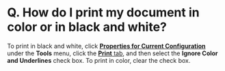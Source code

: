 # Q. How do I print my document in color or in black and white?

To print in black and white, click **[Properties for Current Configuration](../../dlg/properties/index)** under the
**Tools** menu, click the
[**Print** tab](../../dlg/properties/print/index), and then
select the **Ignore Color and Underlines** check box.
To print in color, clear the check box.
